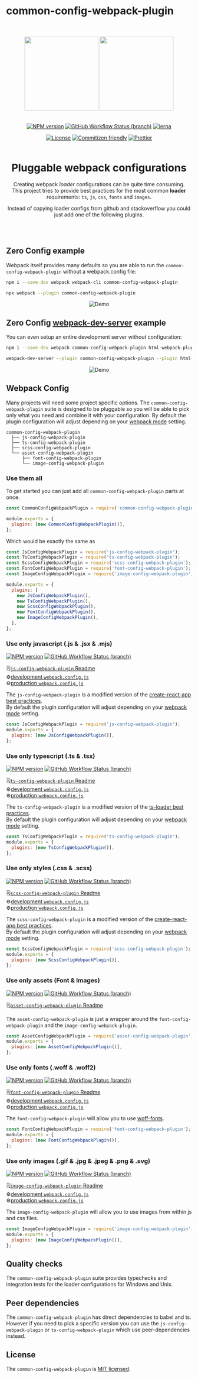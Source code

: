 # common-config-webpack-plugin

<div align="center">
    <br>
    <br>
    <img width="200" height="200" src="https://github.com/namics/webpack-config-plugins/raw/master/logo.png" />
    <img width="200" height="200" src="https://github.com/namics/webpack-config-plugins/raw/master/plug.png" />
    <br>
    <br>

[![NPM version](https://badge.fury.io/js/common-config-webpack-plugin.svg)](https://www.npmjs.com/package/common-config-webpack-plugin)
[![GitHub Workflow Status (branch)](https://img.shields.io/github/workflow/status/namics/webpack-config-plugins/Node.js%20CI/master)](https://github.com/namics/webpack-config-plugins/actions?query=branch%3Amaster)
[![lerna](https://img.shields.io/badge/maintained%20with-lerna-cc00ff.svg)](https://lernajs.io/)

[![License](https://img.shields.io/badge/license-MIT-green.svg)](http://opensource.org/licenses/MIT)
[![Commitizen friendly](https://img.shields.io/badge/commitizen-friendly-brightgreen.svg)](http://commitizen.github.io/cz-cli/)
[![Prettier](https://img.shields.io/badge/Code%20Style-Prettier-green.svg)](https://github.com/prettier/prettier)
<br>
<br>

# Pluggable webpack configurations

Creating webpack _loader_ configurations can be quite time consuming.  
This project tries to provide best practices for the most common **loader** requirements: `ts`, `js`, `css`, `fonts` and `images`.

Instead of copying loader configs from github and stackoverflow you could just add one of the following plugins.

<br>
<br>
</div>

## Zero Config example

Webpack itself provides many defaults so you are able to run the `common-config-webpack-plugin` without a webpack.config file:

```bash
npm i --save-dev webpack webpack-cli common-config-webpack-plugin

npx webpack --plugin common-config-webpack-plugin
```

<div align="center">

![Demo](https://github.com/namics/webpack-config-plugins/raw/master/preview.gif)

</div>

## Zero Config [webpack-dev-server](https://github.com/webpack/webpack-dev-server) example

You can even setup an entire development server without configuration:

```bash
npm i --save-dev webpack common-config-webpack-plugin html-webpack-plugin

webpack-dev-server --plugin common-config-webpack-plugin --plugin html-webpack-plugin
```

<div align="center">

![Demo](https://github.com/namics/webpack-config-plugins/raw/master/preview-dev-server.gif)

</div>

## Webpack Config

Many projects will need some project specific options. The `common-config-webpack-plugin` suite is designed to be pluggable so you will be able to pick only what you need and combine it with your configuration. By default the plugin configuration will adjust depending on your [webpack mode](https://webpack.js.org/concepts/mode/) setting.

```
common-config-webpack-plugin
  ├── js-config-webpack-plugin
  ├── ts-config-webpack-plugin
  ├── scss-config-webpack-plugin
  └── asset-config-webpack-plugin
      ├── font-config-webpack-plugin
      └── image-config-webpack-plugin
```

### Use them all

To get started you can just add all `common-config-webpack-plugin` parts at once.

```js
const CommonConfigWebpackPlugin = require('common-config-webpack-plugin');

module.exports = {
  plugins: [new CommonConfigWebpackPlugin()],
};
```

Which would be exactly the same as

```js
const JsConfigWebpackPlugin = require('js-config-webpack-plugin');
const TsConfigWebpackPlugin = require('ts-config-webpack-plugin');
const ScssConfigWebpackPlugin = require('scss-config-webpack-plugin');
const FontConfigWebpackPlugin = require('font-config-webpack-plugin');
const ImageConfigWebpackPlugin = require('image-config-webpack-plugin');

module.exports = {
  plugins: [
    new JsConfigWebpackPlugin(),
    new TsConfigWebpackPlugin(),
    new ScssConfigWebpackPlugin(),
    new FontConfigWebpackPlugin(),
    new ImageConfigWebpackPlugin(),
  ],
};
```

### Use only javascript (.js & .jsx & .mjs)

[![NPM version](https://badge.fury.io/js/js-config-webpack-plugin.svg)](https://www.npmjs.com/package/js-config-webpack-plugin)
[![GitHub Workflow Status (branch)](https://img.shields.io/github/workflow/status/namics/webpack-config-plugins/Node.js%20CI/master)](https://github.com/namics/webpack-config-plugins/actions?query=branch%3Amaster)

🗒️[`js-config-webpack-plugin` Readme](https://github.com/namics/webpack-config-plugins/tree/master/packages/js-config-webpack-plugin)  
⚙️[development `webpack.config.js`](https://github.com/namics/webpack-config-plugins/raw/master/packages/js-config-webpack-plugin/config/development.config.js)  
⚙️[production `webpack.config.js`](https://github.com/namics/webpack-config-plugins/raw/master/packages/js-config-webpack-plugin/config/production.config.js)

The `js-config-webpack-plugin` is a modified version of the [create-react-app best practices](https://github.com/facebook/create-react-app/tree/52449c34eedc53e50a2a159d38604ea7df5bd997/packages/react-scripts/config).  
By default the plugin configuration will adjust depending on your [webpack mode](https://webpack.js.org/concepts/mode/) setting.

```js
const JsConfigWebpackPlugin = require('js-config-webpack-plugin');
module.exports = {
  plugins: [new JsConfigWebpackPlugin()],
};
```

### Use only typescript (.ts & .tsx)

[![NPM version](https://badge.fury.io/js/ts-config-webpack-plugin.svg)](https://www.npmjs.com/package/ts-config-webpack-plugin)
[![GitHub Workflow Status (branch)](https://img.shields.io/github/workflow/status/namics/webpack-config-plugins/Node.js%20CI/master)](https://github.com/namics/webpack-config-plugins/actions?query=branch%3Amaster)

🗒️[`ts-config-webpack-plugin` Readme](https://github.com/namics/webpack-config-plugins/tree/master/packages/ts-config-webpack-plugin)  
⚙️[development `webpack.config.js`](https://github.com/namics/webpack-config-plugins/raw/master/packages/ts-config-webpack-plugin/config/development.config.js)  
⚙️[production `webpack.config.js`](https://github.com/namics/webpack-config-plugins/raw/master/packages/ts-config-webpack-plugin/config/production.config.js)

The `ts-config-webpack-plugin` is a modified version of the [ts-loader best practices](https://github.com/TypeStrong/ts-loader/blob/master/examples/thread-loader/webpack.config.js).  
By default the plugin configuration will adjust depending on your [webpack mode](https://webpack.js.org/concepts/mode/) setting.

```js
const TsConfigWebpackPlugin = require('ts-config-webpack-plugin');
module.exports = {
  plugins: [new TsConfigWebpackPlugin()],
};
```

### Use only styles (.css & .scss)

[![NPM version](https://badge.fury.io/js/scss-config-webpack-plugin.svg)](https://www.npmjs.com/package/scss-config-webpack-plugin)
[![GitHub Workflow Status (branch)](https://img.shields.io/github/workflow/status/namics/webpack-config-plugins/Node.js%20CI/master)](https://github.com/namics/webpack-config-plugins/actions?query=branch%3Amaster)

🗒️[`scss-config-webpack-plugin` Readme](https://github.com/namics/webpack-config-plugins/tree/master/packages/scss-config-webpack-plugin)  
⚙️[development `webpack.config.js`](https://github.com/namics/webpack-config-plugins/raw/master/packages/scss-config-webpack-plugin/config/development.config.js)  
⚙️[production `webpack.config.js`](https://github.com/namics/webpack-config-plugins/raw/master/packages/scss-config-webpack-plugin/config/production.config.js)

The `scss-config-webpack-plugin` is a modified version of the [create-react-app best practices](https://github.com/facebook/create-react-app/tree/52449c34eedc53e50a2a159d38604ea7df5bd997/packages/react-scripts/config).  
By default the plugin configuration will adjust depending on your [webpack mode](https://webpack.js.org/concepts/mode/) setting.

```js
const ScssConfigWebpackPlugin = require('scss-config-webpack-plugin');
module.exports = {
  plugins: [new ScssConfigWebpackPlugin()],
};
```

### Use only assets (Font & Images)

[![NPM version](https://badge.fury.io/js/asset-config-webpack-plugin.svg)](https://www.npmjs.com/package/asset-config-webpack-plugin)
[![GitHub Workflow Status (branch)](https://img.shields.io/github/workflow/status/namics/webpack-config-plugins/Node.js%20CI/master)](https://github.com/namics/webpack-config-plugins/actions?query=branch%3Amaster)

🗒️[`asset-config-webpack-plugin` Readme](https://github.com/namics/webpack-config-plugins/tree/master/packages/asset-config-webpack-plugin)

The `asset-config-webpack-plugin` is just a wrapper around the `font-config-webpack-plugin` and the `image-config-webpack-plugin`.

```js
const AssetConfigWebpackPlugin = require('asset-config-webpack-plugin');
module.exports = {
  plugins: [new AssetConfigWebpackPlugin()],
};
```

### Use only fonts (.woff & .woff2)

[![NPM version](https://badge.fury.io/js/font-config-webpack-plugin.svg)](https://www.npmjs.com/package/font-config-webpack-plugin)
[![GitHub Workflow Status (branch)](https://img.shields.io/github/workflow/status/namics/webpack-config-plugins/Node.js%20CI/master)](https://github.com/namics/webpack-config-plugins/actions?query=branch%3Amaster)

🗒️[`font-config-webpack-plugin` Readme](https://github.com/namics/webpack-config-plugins/tree/master/packages/font-config-webpack-plugin)  
⚙️[development `webpack.config.js`](https://github.com/namics/webpack-config-plugins/raw/master/packages/font-config-webpack-plugin/config/development.config.js)  
⚙️[production `webpack.config.js`](https://github.com/namics/webpack-config-plugins/raw/master/packages/font-config-webpack-plugin/config/production.config.js)

The `font-config-webpack-plugin` will allow you to use [woff-fonts](https://caniuse.com/#feat=woff).

```js
const FontConfigWebpackPlugin = require('font-config-webpack-plugin');
module.exports = {
  plugins: [new FontConfigWebpackPlugin()],
};
```

### Use only images (.gif & .jpg & .jpeg & .png & .svg)

[![NPM version](https://badge.fury.io/js/image-config-webpack-plugin.svg)](https://www.npmjs.com/package/image-config-webpack-plugin)
[![GitHub Workflow Status (branch)](https://img.shields.io/github/workflow/status/namics/webpack-config-plugins/Node.js%20CI/master)](https://github.com/namics/webpack-config-plugins/actions?query=branch%3Amaster)

🗒️[`image-config-webpack-plugin` Readme](https://github.com/namics/webpack-config-plugins/tree/master/packages/image-config-webpack-plugin)  
⚙️[development `webpack.config.js`](https://github.com/namics/webpack-config-plugins/raw/master/packages/image-config-webpack-plugin/config/development.config.js)  
⚙️[production `webpack.config.js`](https://github.com/namics/webpack-config-plugins/raw/master/packages/image-config-webpack-plugin/config/production.config.js)

The `image-config-webpack-plugin` will allow you to use images from within js and css files.

```js
const ImageConfigWebpackPlugin = require('image-config-webpack-plugin');
module.exports = {
  plugins: [new ImageConfigWebpackPlugin()],
};
```

## Quality checks

The `common-config-webpack-plugin` suite provides typechecks and integration tests for the loader configurations for Windows and Unix.

## Peer dependencies

The `common-config-webpack-plugin` has direct dependencies to babel and ts.  
However if you need to pick a specific version you can use the `js-config-webpack-plugin` or `ts-config-webpack-plugin` which use peer-dependencies instead.

## License

The `common-config-webpack-plugin` is [MIT licensed](./LICENSE).
